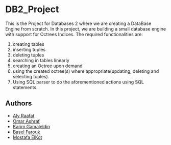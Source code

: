 # DB2_Project
This is the Project for Databases 2 where we are creating a DataBase Engine from scratch.
In this project, we are building a small database engine with support for Octrees Indices.
The required functionalities are: 
1) creating tables 
2) inserting tuples 
3) deleting tuples 
4) searching in tables linearly
5) creating an Octree upon demand 
6) using the created octree(s) where appropriate(updating, deleting and selecting tuples).
7) Using SQL parser to do the aforementioned actions using SQL statements.

## Authors

- [Aly Raafat](https://github.com/alyraafat)
- [Omar Ashraf](https://github.com/OmarAshraf-02)
- [Karim Gamaleldin](https://github.com/karimgamaleldin)
- [Basel Farouk](https://github.com/basel68)
- [Mostafa ElKot](https://github.com/Elkott1)
